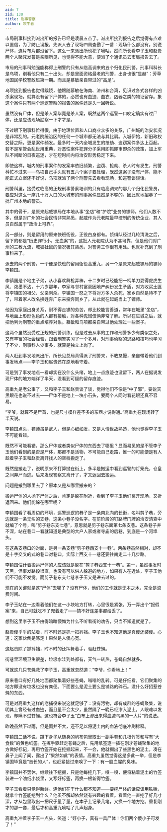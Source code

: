 ```yaml
---
aid: 7
zid: 130
title: 刑事警察
author: 吹牛者
---
```


市局刑事科接到派出所的报告已经是凌晨五点了。派出所接到报告之后觉得有点难以置信，为了防止误报，先派人去了现场四周查勘了一番：现场什么都没有。别说尸体，连片布片都没留下。这么一来派出所也犯了嘀咕，然而所长看李子玉和赵贵两个人赌咒发誓是亲眼所见，也觉得不能大意，便派了个通讯员去市局报告去了。

市局的刑事科勉强能称得上刑警的只有从临高调来的五个归化民刑警。刑事科科长是乌项，别看他只有二十出头，却是里面资格最老的刑警，出身也很“显赫”：芳草地国民学校警政班第一期。而且是慕敏亲自带过的“高足”。

乌项接到报告也觉得蹊跷，他跟随慕敏在海南、济州和台湾，见识过各式各样的凶杀案现场，就算没有留下尸体的，必然也有血迹、血衣、凶器之类的物证留存。象这个案件只有两个巡逻警察的报告的案件还是头一回听说。

虽然没有尸体，但是杀人案毕竟是杀人案，既然这两个巡警一口咬定确实有过尸体，还是应该现场勘察一下才才是。

不过眼下刑事科忙得很，由于地理位置和人口商业众多的关系，广州城的治安状况是非常乱的。元老院统治区的任何一个城市都无法与其比肩。入城伊始，新旧政权交替之际，更是案件频发。最多时一天内全城发生的抢劫、盗窃案件多达上百起。若不是军管会乱世用重典，对恶性案件犯罪分子采用即抓即审即杀的政策，加上军队不间断的日夜巡逻，才在短时间内将治安形势稳定下来。

即使这样，城内的刑事案件的发案率依旧频繁，盗窃、抢劫、杀人时有发生，刑警科忙不过来――乌项自己手头就有五六个案子要处理，既然这案子没有尸体，能不能正式立案还不好说，乌项就派了两个刑警先去看看现场，和巡警谈谈话。

刑警科里，接受过临高的正规刑事警察培训的只有临高调来的那几个归化民警员，要应对这么一座几十万人口的大城市的刑事案件显然是不够的。因此就地招募了一批广州本地的警员。

其中的骨干，是原来起威镖局在本地从事“坐店”和“护院”业务的镖师。他们人数不多，但是对广州的社会民情非常熟悉，起威作为元老院最早控制的传统企业，其人员自然属于“政治上可靠”。

另一部分，则是留用的原来快班衙役，正役白身都有。侦缉队经过几轮清洗之后，留下的都是“历史罪行小，无血案”的，这批人元老院认为不甚可靠，但是他们对广州的三教九流，城狐社鼠的情况极其熟悉，对警务工作很有用处。也就补充到了刑事科来了。

派去的两个刑警，一个便是快班的留用衙役高重九，另一个是原来起威镖局的镖师李镇国。

李镇国是个地主子弟，从小喜欢舞枪弄棒，十二岁时已经能把一柄单刀耍得虎虎生风、泼墨不沾，十六岁那年，李家与邻村富豪因地产纠纷发生矛盾，对方收买土匪将李镇国的祖父、父亲刺杀。李镇国一怒之下将对方多人杀死，家乡自然是待不了了，带着家人改名换姓奔广东来投奔同乡了。从此就在起威当上了镖师。

他因为家庭出身关系，耐不得走镖的劳苦，却比较能言善道，常年在城里“坐店”，与地面上形形色色的人都有接触，对各种鬼蜮伎俩非常了解。所以在进城之后，就把他列为刑警的重点培养对象。慕敏和乌项都亲自带过他处理过一些案子。

这两个虽然没受过正规的刑警训练，但是过去从事的工作和刑警多少有类似之处，又有丰富的社会经验，跟着刑警实习了一个多月，对刑事侦察的思路和技巧也学习了不少，刑事科人少事多，就算是独立上岗了。

两人赶到事发地派出所，所长见总局真得派了刑警来，不敢怠慢，亲自带着他们到事发地点――李子玉和赵贵还在原地看守着。

可是到了事发地点一看却实在没什么头绪，地上一点痕迹也没留下，两人在据说发现尸体的地方端详了半天，没看到可疑的留存痕迹。

高重九是老公事了，又和李子玉和赵贵谈了谈，觉得他们不像是“中了邪”，要说天黑眼花也说不过去――尸体不是地上一块小石头，要两个人同时看花眼还真不容易。

“李爷，就算不是尸首，也是尺寸模样差不多的东西才说得通。”高重九在现场转了半天说。

李镇国点头，镖师虽是武人，但是心细如发，又是人情世故熟透，他也觉得李子玉不可能看错。

既然不可能看错，那么尸体或者类似尸体的东西去了哪里？显而易见的是不管李子玉他们看到的是否是尸体，那都不是活物，不可能自己走路，惟一的可能便是有人趁着李子玉和赵贵离开找人的空档搬走了。

既然是搬走了，说明原来不打算抛在街上，多半是搬运中看到巡警的灯笼光，仓皇之间弃尸而逃。后来发现警察又离开了，才又返回去搬运。

问题是搬到哪里去了？原本又是从哪里搬来的？

搬运尸体的人抛下尸体之后，肯定是躲在附近，看到了李子玉他们离开现场，又折返回来。他们能躲在哪里呢？

李镇国看了看周边的环境，巡警巡逻的巷子是一条南北向的长街，名叫剪子巷，旁边就是一条无名的支巷，这条小巷子没名字。在前阶段的钉路牌门牌的治安清查中就编了个号，叫“剪子巷东支七巷”，意思就是剪子巷东面第七条支巷。这条巷子并不深，站在巷口一看就知道是典型的大户人家或者寺庙的后巷，到底是一个河埠头。

在这条支巷口的对面，是另一条支巷“剪子巷西支十一巷”。两条巷虽然相对，却不是十字交叉的式的巷口对巷口，实际上西支十一巷还要往南走二十几步路。

李镇国估计着搬运尸体的人应该就是躲在“剪子巷西支十一巷”。第一，虽然事发时天黑，但事发路段很直，也没有可以供人躲避的地方，如果有人在近处，李子玉他们不可能不发觉。而剪子巷东支七巷李子玉又是进去过的。

现在的关键就是这“尸体”去哪了？没有尸体，他们的工作就是无本之木，完全是浪费时间。

李子玉站在一边看着他们在这一小块地方打转，心里很是紧张，万一弄出个“报假案”来，自己可就吃不了兜着走了――搞不好连差事都给丢了。

想到这里李子玉不由得暗暗懊悔为什么不听看街的劝告，只当不知道就是了。

赵贵傻乎乎的站着，时不时还是抓一把裤裆。李子玉也不知道他是真傻还装傻。心道：这家伙倒是笃定！果然是人傻心宽。

这赵贵除了抓裤裆，时不时的还挥舞着手，驱赶苍蝇。

街巷里环境卫生很差，垃圾水洼到处都有，天气一转热，苍蝇自然就多。

可就这几只苍蝇救了李子玉，高重就忽然道：“李爷，你看地上！”

原来巷口有好几处地面都聚集着好些苍蝇，嗡嗡的乱转。可是仔细看，它们聚集的地方即没有垃圾也没有粪便。下面要么是泥土要么是铺路的碎石。没什么好招惹苍蝇的东西。

可是对高重九这样的老捕役来说这就足够了：没有污物，却有成群的苍蝇聚集，说明其上曾经有过血迹，而且量不会太少，虽然隔了一晚已经渗入泥土，人眼难以发现，却瞒不过苍蝇。这也符合李子玉“白布上渗出来得血迹乌黑的一大片”的说法。

昨晚虽然下过雨，但是雨并不大，还不足以将泥土内的血液彻底冲刷稀释。

李镇国二话不说，蹲下身子从随身的帆布包里取出一副手套和几根竹签和写有“大食数”的黄色纸签。在挥手驱赶走苍蝇之后，先用纸签逐一插在刚才苍蝇聚集的地方做好标记，再用竹签开始在挖掘起来，不一会，他就掘出了些黑色的泥土，凑在鼻子上闻了闻，露出了“果然如此”的表情。高重九虽然觉得这是多此一举，但是李镇国毕竟是“首长的人”，也赶紧接过来嗅了一下：有一股血腥的臭味。

李镇国并不罢休，继续往下挖掘，只是他每挖几下，嗅一嗅，便将粘着泥土的竹签装进一个油纸小袋里，又写好标签，再换一根新得竹签。

李子玉看着只觉得新鲜。连他们在干什么都不知道――要挖尸体的话应该用铁锹，就拿个竹签能挖到什么？他虽不解却依然饶有兴趣的看着。看着他一直挖了好几寸深，才从包里取出一把尺子量了量，在本子上记录几笔，又换一个地方挖。重复刚才的那一套，最后才和高重九嘀咕了几声起身。

高重九冲着李子玉一点头，笑道：“好小子，真有一具尸体！你们两个傻小子可发了！”
